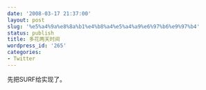 ```yaml
---
date: '2008-03-17 21:37:00'
layout: post
slug: '%e5%a4%9a%e8%8a%b1%e4%b8%a4%e5%a4%a9%e6%97%b6%e9%97%b4'
status: publish
title: 多花两天时间
wordpress_id: '265'
categories:
- Twitter
---
```


先把SURF给实现了。  

